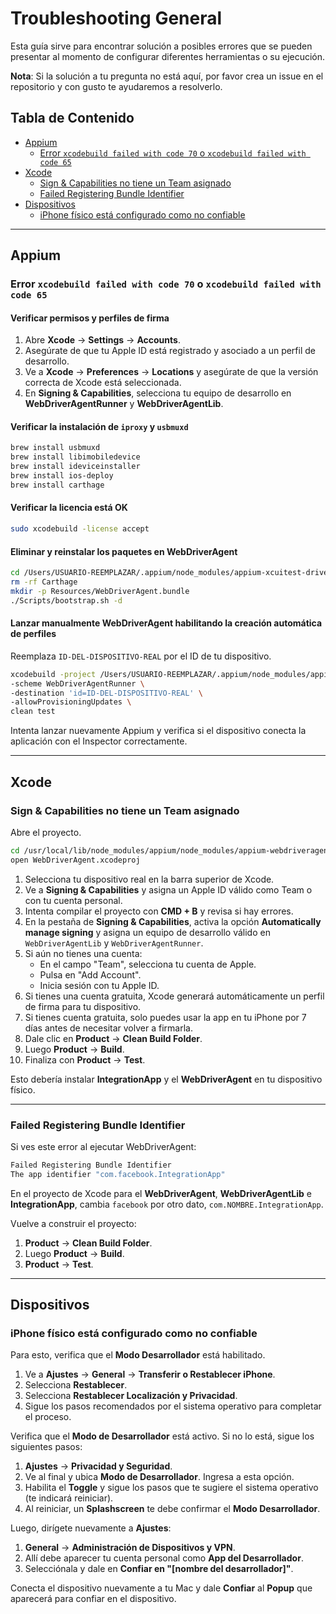 # Troubleshooting General

Esta guía sirve para encontrar solución a posibles errores que se pueden presentar al momento de configurar diferentes herramientas o su ejecución.

**Nota**: Si la solución a tu pregunta no está aquí, por favor crea un issue en el repositorio y con gusto te ayudaremos a resolverlo.

## Tabla de Contenido

- [Appium](#appium)
  - [Error `xcodebuild failed with code 70` o `xcodebuild failed with code 65`](#error-xcodebuild-failed-with-code-70-o-xcodebuild-failed-with-code-65)
- [Xcode](#xcode)
  - [Sign & Capabilities no tiene un Team asignado](#sign--capabilities-no-tiene-un-team-asignado)
  - [Failed Registering Bundle Identifier](#failed-registering-bundle-identifier)
- [Dispositivos](#dispositivos)
  - [iPhone físico está configurado como no confiable](#iphone-fisico-esta-configurado-como-no-confiable)

---

## Appium

### Error `xcodebuild failed with code 70` o `xcodebuild failed with code 65`

#### Verificar permisos y perfiles de firma

1. Abre **Xcode** → **Settings** → **Accounts**.
2. Asegúrate de que tu Apple ID está registrado y asociado a un perfil de desarrollo.
3. Ve a **Xcode** → **Preferences** → **Locations** y asegúrate de que la versión correcta de Xcode está seleccionada.
4. En **Signing & Capabilities**, selecciona tu equipo de desarrollo en **WebDriverAgentRunner** y **WebDriverAgentLib**.

#### Verificar la instalación de `iproxy` y `usbmuxd`

```sh
brew install usbmuxd
brew install libimobiledevice
brew install ideviceinstaller
brew install ios-deploy
brew install carthage
```

#### Verificar la licencia está OK

```sh
sudo xcodebuild -license accept
```

#### Eliminar y reinstalar los paquetes en WebDriverAgent

```sh
cd /Users/USUARIO-REEMPLAZAR/.appium/node_modules/appium-xcuitest-driver/node_modules/appium-webdriveragent
rm -rf Carthage
mkdir -p Resources/WebDriverAgent.bundle
./Scripts/bootstrap.sh -d
```

#### Lanzar manualmente WebDriverAgent habilitando la creación automática de perfiles

Reemplaza `ID-DEL-DISPOSITIVO-REAL` por el ID de tu dispositivo.

```sh
xcodebuild -project /Users/USUARIO-REEMPLAZAR/.appium/node_modules/appium-xcuitest-driver/node_modules/appium-webdriveragent/WebDriverAgent.xcodeproj \
-scheme WebDriverAgentRunner \
-destination 'id=ID-DEL-DISPOSITIVO-REAL' \
-allowProvisioningUpdates \
clean test
```

Intenta lanzar nuevamente Appium y verifica si el dispositivo conecta la aplicación con el Inspector correctamente.

---

## Xcode

### Sign & Capabilities no tiene un Team asignado

Abre el proyecto.

```sh
cd /usr/local/lib/node_modules/appium/node_modules/appium-webdriveragent
open WebDriverAgent.xcodeproj
```

1. Selecciona tu dispositivo real en la barra superior de Xcode.
2. Ve a **Signing & Capabilities** y asigna un Apple ID válido como Team o con tu cuenta personal.
3. Intenta compilar el proyecto con **CMD + B** y revisa si hay errores.
4. En la pestaña de **Signing & Capabilities**, activa la opción **Automatically manage signing** y asigna un equipo de desarrollo válido en `WebDriverAgentLib` y `WebDriverAgentRunner`.
5. Si aún no tienes una cuenta:
   - En el campo "Team", selecciona tu cuenta de Apple.
   - Pulsa en "Add Account".
   - Inicia sesión con tu Apple ID.
6. Si tienes una cuenta gratuita, Xcode generará automáticamente un perfil de firma para tu dispositivo.
7. Si tienes cuenta gratuita, solo puedes usar la app en tu iPhone por 7 días antes de necesitar volver a firmarla.
8. Dale clic en **Product** → **Clean Build Folder**.
9. Luego **Product** → **Build**.
10. Finaliza con **Product** → **Test**.

Esto debería instalar **IntegrationApp** y el **WebDriverAgent** en tu dispositivo físico.

---

### Failed Registering Bundle Identifier

Si ves este error al ejecutar WebDriverAgent:

```sh
Failed Registering Bundle Identifier
The app identifier "com.facebook.IntegrationApp"
```

En el proyecto de Xcode para el **WebDriverAgent**, **WebDriverAgentLib** e **IntegrationApp**, cambia `facebook` por otro dato, `com.NOMBRE.IntegrationApp`.

Vuelve a construir el proyecto:

1. **Product** → **Clean Build Folder**.
2. Luego **Product** → **Build**.
3. **Product** → **Test**.

---

## Dispositivos

### iPhone físico está configurado como no confiable

Para esto, verifica que el **Modo Desarrollador** está habilitado.

1. Ve a **Ajustes** → **General** → **Transferir o Restablecer iPhone**.
2. Selecciona **Restablecer**.
3. Selecciona **Restablecer Localización y Privacidad**.
4. Sigue los pasos recomendados por el sistema operativo para completar el proceso.

Verifica que el **Modo de Desarrollador** está activo. Si no lo está, sigue los siguientes pasos:

1. **Ajustes** → **Privacidad y Seguridad**.
2. Ve al final y ubica **Modo de Desarrollador**. Ingresa a esta opción.
3. Habilita el **Toggle** y sigue los pasos que te sugiere el sistema operativo (te indicará reiniciar).
4. Al reiniciar, un **Splashscreen** te debe confirmar el **Modo Desarrollador**.

Luego, dirígete nuevamente a **Ajustes**:

1. **General** → **Administración de Dispositivos y VPN**.
2. Allí debe aparecer tu cuenta personal como **App del Desarrollador**.
3. Selecciónala y dale en **Confiar en "[nombre del desarrollador]"**.

Conecta el dispositivo nuevamente a tu Mac y dale **Confiar** al **Popup** que aparecerá para confiar en el dispositivo.